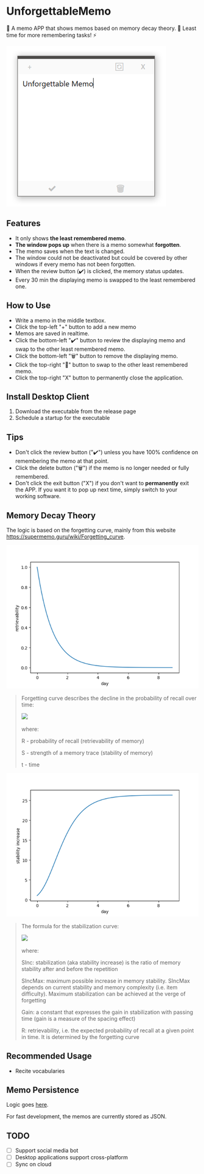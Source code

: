 # UnforgettableMemo

📒 A memo APP that shows memos based on memory decay theory. 🧠 Least time for more remembering tasks! ⚡

![](img/screenshot.mainWindow.png)

## Features

-   It only shows **the least remembered memo**.
-   **The window pops up** when there is a memo somewhat **forgotten**.
-   The memo saves when the text is changed.
-   The window could not be deactivated but could be covered by other windows if every memo has not been forgotten.
-   When the review button (✔️) is clicked, the memory status updates.
-   Every 30 min the displaying memo is swapped to the least remembered one.

## How to Use

-   Write a memo in the middle textbox.
-   Click the top-left "+" button to add a new memo
-   Memos are saved in realtime.
-   Click the bottom-left "✔️" button to review the displaying memo and swap to the other least remembered memo.
-   Click the bottom-left "🗑" button to remove the displaying memo.
-   Click the top-right "🔄" button to swap to the other least remembered memo.
-   Click the top-right "X" button to permanently close the application.

## Install Desktop Client

1. Download the executable from the release page
1. Schedule a startup for the executable

## Tips

-   Don't click the review button ("✔️") unless you have 100% confidence on remembering the memo at that point.
-   Click the delete button ("🗑") if the memo is no longer needed or fully remembered.
-   Don't click the exit button ("X") if you don't want to **permanently** exit the APP. If you want it to pop up next time, simply switch to your working software.

## Memory Decay Theory

The logic is based on the forgetting curve, mainly from this website <https://supermemo.guru/wiki/Forgetting_curve>.

![retrievability](img/retrievability-day.png)

> Forgetting curve describes the decline in the probability of recall over time:
>
> <img src="https://render.githubusercontent.com/render/math?math=R = e ^ {-t / S}"/>
>
> where:
>
> R - probability of recall (retrievability of memory)
>
> S - strength of a memory trace (stability of memory)
>
> t - time

![stabilityIncrease](img/stabilityIncrease-day.png)

> The formula for the stabilization curve:
>
> <img src="https://render.githubusercontent.com/render/math?math=SInc = SInc_{Max} * e ^ {-Gain * R}"/>
>
> where:
>
> SInc: stabilization (aka stability increase) is the ratio of memory stability after and before the repetition
>
> SIncMax: maximum possible increase in memory stability. SIncMax depends on current stability and memory complexity (i.e. item difficulty). Maximum stabilization can be achieved at the verge of forgetting
>
> Gain: a constant that expresses the gain in stabilization with passing time (gain is a measure of the spacing effect)
>
> R: retrievability, i.e. the expected probability of recall at a given point in time. It is determined by the forgetting curve

## Recommended Usage

-   Recite vocabularies

## Memo Persistence

Logic goes [here](src/UnforgettableMemo.Shared/Data).

For fast development, the memos are currently stored as JSON.

## TODO

-   [ ] Support social media bot
-   [ ] Desktop applications support cross-platform
-   [ ] Sync on cloud

